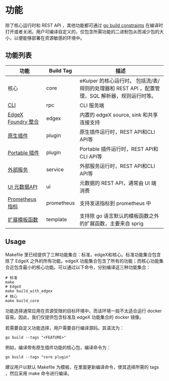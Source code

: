 # 功能

除了核心运行时和 REST API ，其他功能都可通过 [go build constraints](https://pkg.go.dev/go/build#hdr-Build_Constraints) 在编译时打开或者关闭。用户可编译自定义的，仅包含所需功能的二进制包从而减少包的大小，以便能够部署在资源敏感的环境中。

## 功能列表

| 功能                                                               | Build Tag  | 描述                                                           |
|------------------------------------------------------------------|------------|--------------------------------------------------------------|
| 核心                                                               | core       | eKuiper 的核心运行时。 包括流/表/规则的处理器和 REST API ，配置管理，SQL 解析器，规则运行时等。 |
| [CLI](./cli/overview.md)                                         | rpc        | CLI 服务端                                                      |
| [EdgeX Foundry 整合](./edgex/edgex_rule_engine_tutorial.md)        | edgex      | 内置的 edgeX source, sink 和共享连接支持                               |
| [原生插件](./extension/native/overview.md)                           | plugin     | 原生插件运行时，REST API和CLI API等                                    |
| [Portable 插件](./extension/portable/overview.md)                  | plugin     | Portable 插件运行时，REST API和CLI API等                             |
| [外部服务](./extension/external/external_func.md)                    | service    | 外部服务运行时，REST API和CLI API等                                    |
| [UI 元数据API](./manager-ui/overview.md)                            | ui         | 元数据的 REST API，通常由 UI 端消费                                     |
| [Prometheus 指标](./operation/configuration_file.md#prometheus-配置) | prometheus | 支持发送指标到 prometheus 中                                         |
| [扩展模板函数](./rules/overview.md#模版中支持的函数)                           | template   | 支持除 go 语言默认的模板函数之外的扩展函数，主要来自 sprig                           |

## Usage

Makefile 里已经提供了三种功能集合：标准，edgeX和核心。标准功能集合包含除了 EdgeX 之外的所有功能。edgeX 功能集合包含了所有的功能；而核心功能集合近包含最小的核心功能。可以通过以下命令，分别编译这三种功能集合：

```shell
# 标准
make
# EdgeX
make build_with_edgex
# 核心
make build_core
```

功能选择通常应用在资源受限的目标环境中。而该环境一般不太适合运行 docker 容易。因此，我们仅提供包含标准及 edgeX 功能集合的 docker 镜像。

若需要自定义功能选择，用户需要自行编译源码。其语法为：

```shell
go build --tags "<FEATURE>"
```

例如，编译带有原生插件功能的核心包，编译命令为：

```shell
go build --tags "core plugin"
```

建议用户以默认 Makefile 为模板，在里面更新编译命令，使其选择所需的 tags ，然后采用 make 命令进行编译。